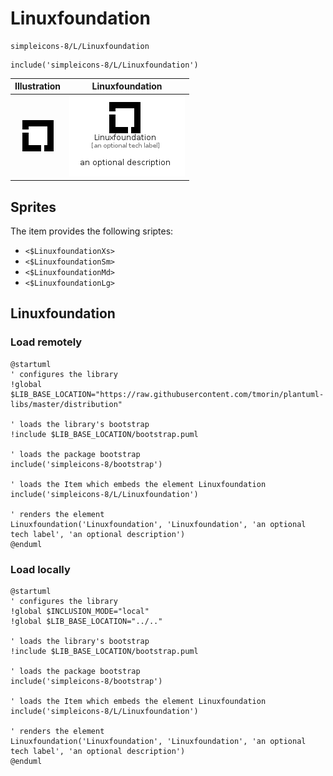 # Linuxfoundation


```text
simpleicons-8/L/Linuxfoundation
```

```text
include('simpleicons-8/L/Linuxfoundation')
```



| Illustration | Linuxfoundation |
| :---: | :---: |
| ![illustration for Illustration](../../simpleicons-8/L/Linuxfoundation.png) | ![illustration for Linuxfoundation](../../simpleicons-8/L/Linuxfoundation.Local.png) |



## Sprites
The item provides the following sriptes:

- `<$LinuxfoundationXs>`
- `<$LinuxfoundationSm>`
- `<$LinuxfoundationMd>`
- `<$LinuxfoundationLg>`





## Linuxfoundation

### Load remotely
```plantuml
@startuml
' configures the library
!global $LIB_BASE_LOCATION="https://raw.githubusercontent.com/tmorin/plantuml-libs/master/distribution"

' loads the library's bootstrap
!include $LIB_BASE_LOCATION/bootstrap.puml

' loads the package bootstrap
include('simpleicons-8/bootstrap')

' loads the Item which embeds the element Linuxfoundation
include('simpleicons-8/L/Linuxfoundation')

' renders the element
Linuxfoundation('Linuxfoundation', 'Linuxfoundation', 'an optional tech label', 'an optional description')
@enduml
```

### Load locally
```plantuml
@startuml
' configures the library
!global $INCLUSION_MODE="local"
!global $LIB_BASE_LOCATION="../.."

' loads the library's bootstrap
!include $LIB_BASE_LOCATION/bootstrap.puml

' loads the package bootstrap
include('simpleicons-8/bootstrap')

' loads the Item which embeds the element Linuxfoundation
include('simpleicons-8/L/Linuxfoundation')

' renders the element
Linuxfoundation('Linuxfoundation', 'Linuxfoundation', 'an optional tech label', 'an optional description')
@enduml
```

